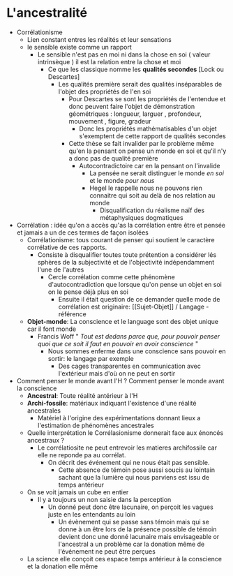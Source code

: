 # L'ancestralité
- Corrélationisme
	- Lien constant entres les réalités et leur sensations
	- le sensible existe comme un rapport
		- Le sensible n'est pas en moi ni dans la chose en soi ( valeur intrinsèque ) il est la relation entre la chose et moi
			- Ce que les classique nomme les **qualités secondes** [Lock ou Descartes]
				- Les qualités première serait des qualités inséparables de l'objet des propriétés de l'en soi
					- Pour Descartes se sont les propriétés de l'entendue et donc peuvent faire l'objet de démonstration géométriques : longueur, larguer , profondeur, mouvement , figure, gradeur
						- Donc les propriétés mathématisables d'un objet s'exemptent de cette rapport de qualités secondes
					- Cette thèse se fait invalider par le problème même qu'en la pensant on pense un monde en soi et qu'il n'y a donc pas de qualité première
						- Autocontradictoire car en la pensant on l'invalide
							- La pensée ne serait distinguer le monde *en soi* et le monde *pour nous*
							- Hegel le rappelle nous ne pouvons rien connaitre qui soit au delà de nos relation au monde
								- Disqualification du réalisme naïf des métaphysiques dogmatiques
- Corrélation : idée qu'on a accès qu'as la corrélation entre être et pensée et jamais a un de ces termes de façon isolées
	- Corrélationisme: tous courant de penser qui soutient le caractère corrélative de ces rapports.
		- Consiste à disqualifier toutes toute prétention a considérer lés sphères de la subjectivité et de l'objectivité indépendamment l'une de l'autres
			- Cercle corrélation comme cette phénomène d'autocontradiction que lorsque qu'on pense un objet en soi on le pense déjà plus en soi
				- Ensuite il était question de ce demander quelle mode de corrélation est originaire: [[Sujet-Objet]] / Langage -référence
	- **Objet-monde**: La conscience et le language sont des objet unique car il font monde
		- Francis Woff " *Tout est dedans parce que, pour pouvoir penser quoi que ce soit il faut en pouvoir en  avoir conscience* "
			- Nous sommes enferme dans une conscience sans pouvoir en sortir: le langage par exemple
				- Des cages transparentes en communication avec l'extérieur mais d'où on ne peut en sortir
- Comment penser le monde avant l'H ? Comment penser le monde avant la conscience
	- **Ancestral**: Toute réalité antérieur à l'H
	- **Archi-fossile**: matériaux indiquant l'existence d'une réalité ancestrales
		- Matériel à l'origine des expérimentations donnant lieux a l'estimation de phénomènes ancestrales
	- Quelle interprétation le Corrélasionisme donnerait face aux énoncés ancestraux ?
		- Le corrélatiosite ne peut entrevoir les matieres archifossile car elle ne reponde pa au corrélat.
			- On décrit des événement qui ne nous était pas sensible.
				- Cette absence de témoin pose aussi soucis au lointain sachant que la lumière qui nous parviens est issu de temps antérieur
	- On se voit jamais un cube en entier
		- Il y a toujours un non saisie dans la perception
			- Un donné peut donc être lacunaire, on perçoit les vagues juste en les entendants au loin
				- Un évènement qui se passe sans témoin mais qui se donne à un être lors de la présence possible de témoin devient donc une donné lacunaire mais envisageable or l'ancestral a un problème car la donation même de l'événement ne peut être perçues
	- La science elle conçoit ces espace temps antérieur à la conscience et la donation elle même